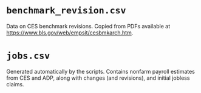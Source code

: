 # `benchmark_revision.csv`
Data on CES benchmark revisions.  Copied from PDFs available at 
<https://www.bls.gov/web/empsit/cesbmkarch.htm>.

# `jobs.csv`
Generated automatically by the scripts. Contains nonfarm payroll estimates
from CES and ADP, along with changes (and revisions), and initial jobless
claims.
